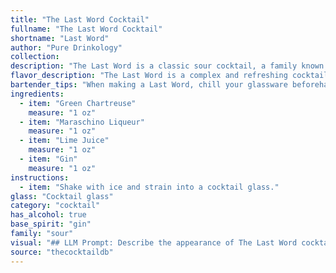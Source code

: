 ```yaml
---
title: "The Last Word Cocktail"
fullname: "The Last Word Cocktail"
shortname: "Last Word"
author: "Pure Drinkology"
collection:
description: "The Last Word is a classic sour cocktail, a family known for its tart, refreshing flavors.  Created in the 1920s at the Detroit Athletic Club, it's a potent blend of green Chartreuse, maraschino liqueur, lime juice, and gin, making it a sophisticated and complex drink. "
flavor_description: "The Last Word is a complex and refreshing cocktail with a bright, herbaceous character.  The Green Chartreuse dominates with its unique, minty and herbal notes.  Maraschino adds a sweet, cherry-like sweetness balanced by the tart lime juice.  Gin provides a subtle juniper backbone. The result is a well-balanced, slightly bitter, and intensely aromatic drink that lingers on the palate. "
bartender_tips: "When making a Last Word, chill your glassware beforehand.  Shake vigorously with ice, using a good quality gin for optimal flavor.  Strain into a chilled coupe glass, and use a high-quality Green Chartreuse for its complex herbal notes.  The perfect Last Word balances bitterness, sweetness, and citrus, so adjust the lime juice for your desired taste. "
ingredients:
  - item: "Green Chartreuse"
    measure: "1 oz"
  - item: "Maraschino Liqueur"
    measure: "1 oz"
  - item: "Lime Juice"
    measure: "1 oz"
  - item: "Gin"
    measure: "1 oz"
instructions:
  - item: "Shake with ice and strain into a cocktail glass."
glass: "Cocktail glass"
category: "cocktail"
has_alcohol: true
base_spirit: "gin"
family: "sour"
visual: "## LLM Prompt: Describe the appearance of The Last Word cocktail.Imagine a cocktail glass filled with a vibrant, **emerald green liquid**.  The color is reminiscent of a **lush forest, with hints of lime and mint**.  **Tiny bubbles rise gently** from the depths, creating a **sparkling, ethereal effect**.  A **thin sliver of lime peel**, its **green hue mirroring the drink**, rests gracefully on the rim, **adding a touch of elegance**. The **chilled condensation** on the glass further enhances the **visual appeal**, creating a **shimmering, frosted effect**. **What words would you use to describe this cocktail's appearance?**  Is it **refreshing**, **inviting**, **sophisticated**, **elegant**, **complex**?  **Capture the essence of this visual experience in your words.** "
source: "thecocktaildb"
---
```


